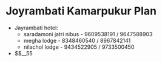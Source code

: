 # Joyrambati Kamarpukur Plan

- Jayrambati hotel:
	- saradamoni jatri nibus - 9609538191 / 9647588903
	- megha lodge - 8348460540 / 8967842141
	- nilachol lodge - 9434522905 / 9733500450
- $$__55
